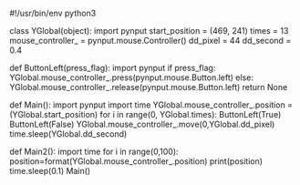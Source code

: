 #!/usr/bin/env python3


class YGlobal(object):
    import pynput
    start_position = (469, 241)
    times = 13
    mouse_controller_ = pynput.mouse.Controller()
    dd_pixel = 44
    dd_second = 0.4

def ButtonLeft(press_flag):
    import pynput
    if press_flag:
        YGlobal.mouse_controller_.press(pynput.mouse.Button.left)
    else:
        YGlobal.mouse_controller_.release(pynput.mouse.Button.left)
    return None
    

def Main():
    import pynput
    import time
    YGlobal.mouse_controller_.position = (YGlobal.start_position)
    for i in range(0, YGlobal.times):
        ButtonLeft(True)
        ButtonLeft(False)
        YGlobal.mouse_controller_.move(0,YGlobal.dd_pixel)
        time.sleep(YGlobal.dd_second)

def Main2():
    import time
    for i in range(0,100):
        position=format(YGlobal.mouse_controller_.position)
        print(position)
        time.sleep(0.1)
Main()